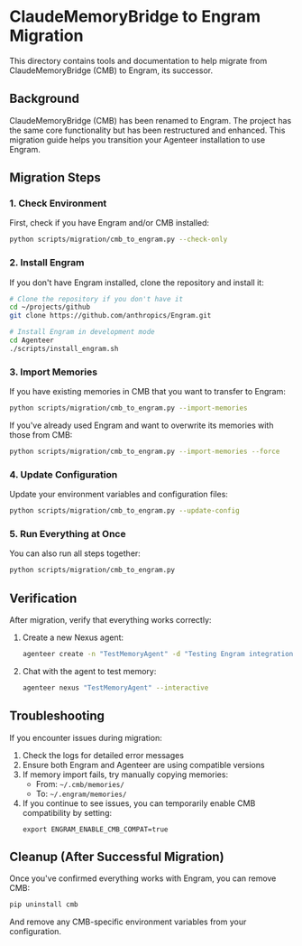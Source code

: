 # ClaudeMemoryBridge to Engram Migration

This directory contains tools and documentation to help migrate from ClaudeMemoryBridge (CMB) to Engram, its successor.

## Background

ClaudeMemoryBridge (CMB) has been renamed to Engram. The project has the same core functionality but has been restructured and enhanced. This migration guide helps you transition your Agenteer installation to use Engram.

## Migration Steps

### 1. Check Environment

First, check if you have Engram and/or CMB installed:

```bash
python scripts/migration/cmb_to_engram.py --check-only
```

### 2. Install Engram

If you don't have Engram installed, clone the repository and install it:

```bash
# Clone the repository if you don't have it
cd ~/projects/github
git clone https://github.com/anthropics/Engram.git

# Install Engram in development mode
cd Agenteer
./scripts/install_engram.sh
```

### 3. Import Memories

If you have existing memories in CMB that you want to transfer to Engram:

```bash
python scripts/migration/cmb_to_engram.py --import-memories
```

If you've already used Engram and want to overwrite its memories with those from CMB:

```bash
python scripts/migration/cmb_to_engram.py --import-memories --force
```

### 4. Update Configuration

Update your environment variables and configuration files:

```bash
python scripts/migration/cmb_to_engram.py --update-config
```

### 5. Run Everything at Once

You can also run all steps together:

```bash
python scripts/migration/cmb_to_engram.py
```

## Verification

After migration, verify that everything works correctly:

1. Create a new Nexus agent:
   ```bash
   agenteer create -n "TestMemoryAgent" -d "Testing Engram integration" -t nexus
   ```

2. Chat with the agent to test memory:
   ```bash
   agenteer nexus "TestMemoryAgent" --interactive
   ```

## Troubleshooting

If you encounter issues during migration:

1. Check the logs for detailed error messages
2. Ensure both Engram and Agenteer are using compatible versions
3. If memory import fails, try manually copying memories:
   - From: `~/.cmb/memories/`
   - To: `~/.engram/memories/`
4. If you continue to see issues, you can temporarily enable CMB compatibility by setting:
   ```
   export ENGRAM_ENABLE_CMB_COMPAT=true
   ```

## Cleanup (After Successful Migration)

Once you've confirmed everything works with Engram, you can remove CMB:

```bash
pip uninstall cmb
```

And remove any CMB-specific environment variables from your configuration.